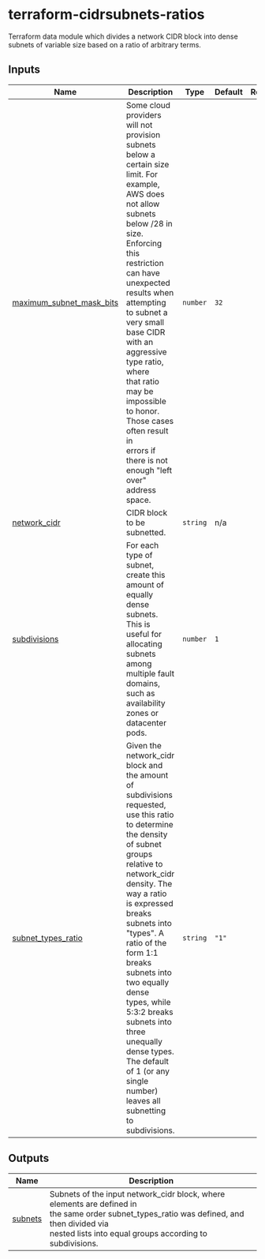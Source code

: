 # terraform-cidrsubnets-ratios
Terraform data module which divides a network CIDR block into dense subnets of variable size based on a ratio of arbitrary terms.


<!-- BEGIN_TF_DOCS -->
## Inputs

| Name | Description | Type | Default | Required |
|------|-------------|------|---------|:--------:|
| <a name="input_maximum_subnet_mask_bits"></a> [maximum\_subnet\_mask\_bits](#input\_maximum\_subnet\_mask\_bits) | Some cloud providers will not provision subnets below a certain size <br>    limit. For example, AWS does not allow subnets below /28 in size. <br>    Enforcing this restriction can have unexpected results when attempting <br>    to subnet a very small base CIDR with an aggressive type ratio, where <br>    that ratio may be impossible to honor. Those cases often result in <br>    errors if there is not enough "left over" address space. | `number` | `32` | no |
| <a name="input_network_cidr"></a> [network\_cidr](#input\_network\_cidr) | CIDR block to be subnetted. | `string` | n/a | yes |
| <a name="input_subdivisions"></a> [subdivisions](#input\_subdivisions) | For each type of subnet, create this amount of equally dense subnets.<br>    This is useful for allocating subnets among multiple fault domains,<br>    such as availability zones or datacenter pods. | `number` | `1` | no |
| <a name="input_subnet_types_ratio"></a> [subnet\_types\_ratio](#input\_subnet\_types\_ratio) | Given the network\_cidr block and the amount of subdivisions requested, <br>    use this ratio to determine the density of subnet groups relative to <br>    network\_cidr density. The way a ratio is expressed breaks subnets into <br>    "types". A ratio of the form 1:1 breaks subnets into two equally dense <br>    types, while 5:3:2 breaks subnets into three unequally dense types.<br>    The default of 1 (or any single number) leaves all subnetting to <br>    subdivisions. | `string` | `"1"` | no |

## Outputs

| Name | Description |
|------|-------------|
| <a name="output_subnets"></a> [subnets](#output\_subnets) | Subnets of the input network\_cidr block, where elements are defined in <br>        the same order subnet\_types\_ratio was defined, and then divided via <br>        nested lists into equal groups according to subdivisions. |
<!-- END_TF_DOCS -->